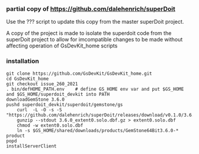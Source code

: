 ### partial copy of https://github.com/dalehenrich/superDoit
Use the ??? script to update this copy from the master superDoit project.

A copy of the project is made to isolate the superdoit code from the
superDoit project to allow for imcompatible changes to be made without 
affecting operation of GsDevKit_home scripts

### installation
```
git clone https://github.com/GsDevKit/GsDevKit_home.git
cd GsDevKit_home
git checkout issue_260_2021
. bin/defHOME_PATH.env    # define GS_HOME env var and put $GS_HOME and $GS_HOME/superdoit_devkit into PATH
downloadGemStone 3.6.0
pushd superdoit_devkit/superdoit/gemstone/gs
	curl  -L -O -s -S "https://github.com/dalehenrich/superDoit/releases/download/v0.1.0/3.6.0_extent0.solo.dbf.gz"
	gunzip --stdout 3.6.0_extent0.solo.dbf.gz > extent0.solo.dbf
	chmod -w extent0.solo.dbf
	ln -s $GS_HOME/shared/downloads/products/GemStone64Bit3.6.0-* product
popd
installServerClient
```
